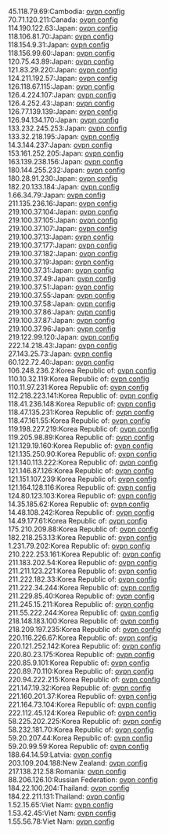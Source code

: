 45.118.79.69:Cambodia: [ovpn config](vpn/45_118_79_69.ovpn)  
70.71.120.211:Canada: [ovpn config](vpn/70_71_120_211.ovpn)  
114.190.122.63:Japan: [ovpn config](vpn/114_190_122_63.ovpn)  
118.106.81.70:Japan: [ovpn config](vpn/118_106_81_70.ovpn)  
118.154.9.31:Japan: [ovpn config](vpn/118_154_9_31.ovpn)  
118.156.99.60:Japan: [ovpn config](vpn/118_156_99_60.ovpn)  
120.75.43.89:Japan: [ovpn config](vpn/120_75_43_89.ovpn)  
121.83.29.220:Japan: [ovpn config](vpn/121_83_29_220.ovpn)  
124.211.192.57:Japan: [ovpn config](vpn/124_211_192_57.ovpn)  
126.118.67.115:Japan: [ovpn config](vpn/126_118_67_115.ovpn)  
126.4.224.107:Japan: [ovpn config](vpn/126_4_224_107.ovpn)  
126.4.252.43:Japan: [ovpn config](vpn/126_4_252_43.ovpn)  
126.77.139.139:Japan: [ovpn config](vpn/126_77_139_139.ovpn)  
126.94.134.170:Japan: [ovpn config](vpn/126_94_134_170.ovpn)  
133.232.245.253:Japan: [ovpn config](vpn/133_232_245_253.ovpn)  
133.32.218.195:Japan: [ovpn config](vpn/133_32_218_195.ovpn)  
14.3.144.237:Japan: [ovpn config](vpn/14_3_144_237.ovpn)  
153.161.252.205:Japan: [ovpn config](vpn/153_161_252_205.ovpn)  
163.139.238.156:Japan: [ovpn config](vpn/163_139_238_156.ovpn)  
180.144.255.232:Japan: [ovpn config](vpn/180_144_255_232.ovpn)  
180.28.91.230:Japan: [ovpn config](vpn/180_28_91_230.ovpn)  
182.20.133.184:Japan: [ovpn config](vpn/182_20_133_184.ovpn)  
1.66.34.79:Japan: [ovpn config](vpn/1_66_34_79.ovpn)  
211.135.236.16:Japan: [ovpn config](vpn/211_135_236_16.ovpn)  
219.100.37.104:Japan: [ovpn config](vpn/219_100_37_104.ovpn)  
219.100.37.105:Japan: [ovpn config](vpn/219_100_37_105.ovpn)  
219.100.37.107:Japan: [ovpn config](vpn/219_100_37_107.ovpn)  
219.100.37.13:Japan: [ovpn config](vpn/219_100_37_13.ovpn)  
219.100.37.177:Japan: [ovpn config](vpn/219_100_37_177.ovpn)  
219.100.37.182:Japan: [ovpn config](vpn/219_100_37_182.ovpn)  
219.100.37.19:Japan: [ovpn config](vpn/219_100_37_19.ovpn)  
219.100.37.31:Japan: [ovpn config](vpn/219_100_37_31.ovpn)  
219.100.37.49:Japan: [ovpn config](vpn/219_100_37_49.ovpn)  
219.100.37.51:Japan: [ovpn config](vpn/219_100_37_51.ovpn)  
219.100.37.55:Japan: [ovpn config](vpn/219_100_37_55.ovpn)  
219.100.37.58:Japan: [ovpn config](vpn/219_100_37_58.ovpn)  
219.100.37.86:Japan: [ovpn config](vpn/219_100_37_86.ovpn)  
219.100.37.87:Japan: [ovpn config](vpn/219_100_37_87.ovpn)  
219.100.37.96:Japan: [ovpn config](vpn/219_100_37_96.ovpn)  
219.122.99.120:Japan: [ovpn config](vpn/219_122_99_120.ovpn)  
222.14.218.43:Japan: [ovpn config](vpn/222_14_218_43.ovpn)  
27.143.25.73:Japan: [ovpn config](vpn/27_143_25_73.ovpn)  
60.122.72.40:Japan: [ovpn config](vpn/60_122_72_40.ovpn)  
106.248.236.2:Korea Republic of: [ovpn config](vpn/106_248_236_2.ovpn)  
110.10.32.119:Korea Republic of: [ovpn config](vpn/110_10_32_119.ovpn)  
110.11.97.231:Korea Republic of: [ovpn config](vpn/110_11_97_231.ovpn)  
112.218.223.141:Korea Republic of: [ovpn config](vpn/112_218_223_141.ovpn)  
118.41.236.148:Korea Republic of: [ovpn config](vpn/118_41_236_148.ovpn)  
118.47.135.231:Korea Republic of: [ovpn config](vpn/118_47_135_231.ovpn)  
118.47.161.55:Korea Republic of: [ovpn config](vpn/118_47_161_55.ovpn)  
119.198.227.219:Korea Republic of: [ovpn config](vpn/119_198_227_219.ovpn)  
119.205.98.89:Korea Republic of: [ovpn config](vpn/119_205_98_89.ovpn)  
121.129.19.160:Korea Republic of: [ovpn config](vpn/121_129_19_160.ovpn)  
121.135.250.90:Korea Republic of: [ovpn config](vpn/121_135_250_90.ovpn)  
121.140.113.222:Korea Republic of: [ovpn config](vpn/121_140_113_222.ovpn)  
121.146.87.126:Korea Republic of: [ovpn config](vpn/121_146_87_126.ovpn)  
121.151.107.239:Korea Republic of: [ovpn config](vpn/121_151_107_239.ovpn)  
121.164.128.116:Korea Republic of: [ovpn config](vpn/121_164_128_116.ovpn)  
124.80.123.103:Korea Republic of: [ovpn config](vpn/124_80_123_103.ovpn)  
14.35.185.62:Korea Republic of: [ovpn config](vpn/14_35_185_62.ovpn)  
14.48.108.242:Korea Republic of: [ovpn config](vpn/14_48_108_242.ovpn)  
14.49.177.61:Korea Republic of: [ovpn config](vpn/14_49_177_61.ovpn)  
175.210.209.88:Korea Republic of: [ovpn config](vpn/175_210_209_88.ovpn)  
182.218.253.13:Korea Republic of: [ovpn config](vpn/182_218_253_13.ovpn)  
1.231.79.202:Korea Republic of: [ovpn config](vpn/1_231_79_202.ovpn)  
210.222.253.161:Korea Republic of: [ovpn config](vpn/210_222_253_161.ovpn)  
211.183.202.54:Korea Republic of: [ovpn config](vpn/211_183_202_54.ovpn)  
211.211.123.221:Korea Republic of: [ovpn config](vpn/211_211_123_221.ovpn)  
211.222.182.33:Korea Republic of: [ovpn config](vpn/211_222_182_33.ovpn)  
211.222.34.244:Korea Republic of: [ovpn config](vpn/211_222_34_244.ovpn)  
211.229.85.40:Korea Republic of: [ovpn config](vpn/211_229_85_40.ovpn)  
211.245.15.211:Korea Republic of: [ovpn config](vpn/211_245_15_211.ovpn)  
211.55.222.244:Korea Republic of: [ovpn config](vpn/211_55_222_244.ovpn)  
218.148.183.100:Korea Republic of: [ovpn config](vpn/218_148_183_100.ovpn)  
218.209.197.235:Korea Republic of: [ovpn config](vpn/218_209_197_235.ovpn)  
220.116.226.67:Korea Republic of: [ovpn config](vpn/220_116_226_67.ovpn)  
220.121.252.142:Korea Republic of: [ovpn config](vpn/220_121_252_142.ovpn)  
220.80.23.175:Korea Republic of: [ovpn config](vpn/220_80_23_175.ovpn)  
220.85.9.101:Korea Republic of: [ovpn config](vpn/220_85_9_101.ovpn)  
220.89.70.110:Korea Republic of: [ovpn config](vpn/220_89_70_110.ovpn)  
220.94.222.215:Korea Republic of: [ovpn config](vpn/220_94_222_215.ovpn)  
221.147.19.32:Korea Republic of: [ovpn config](vpn/221_147_19_32.ovpn)  
221.160.201.37:Korea Republic of: [ovpn config](vpn/221_160_201_37.ovpn)  
221.164.73.104:Korea Republic of: [ovpn config](vpn/221_164_73_104.ovpn)  
222.112.45.124:Korea Republic of: [ovpn config](vpn/222_112_45_124.ovpn)  
58.225.202.225:Korea Republic of: [ovpn config](vpn/58_225_202_225.ovpn)  
58.232.181.70:Korea Republic of: [ovpn config](vpn/58_232_181_70.ovpn)  
59.20.207.44:Korea Republic of: [ovpn config](vpn/59_20_207_44.ovpn)  
59.20.99.59:Korea Republic of: [ovpn config](vpn/59_20_99_59.ovpn)  
188.64.14.59:Latvia: [ovpn config](vpn/188_64_14_59.ovpn)  
203.109.204.188:New Zealand: [ovpn config](vpn/203_109_204_188.ovpn)  
217.138.212.58:Romania: [ovpn config](vpn/217_138_212_58.ovpn)  
88.206.126.10:Russian Federation: [ovpn config](vpn/88_206_126_10.ovpn)  
184.22.100.204:Thailand: [ovpn config](vpn/184_22_100_204.ovpn)  
184.22.211.131:Thailand: [ovpn config](vpn/184_22_211_131.ovpn)  
1.52.15.65:Viet Nam: [ovpn config](vpn/1_52_15_65.ovpn)  
1.53.42.45:Viet Nam: [ovpn config](vpn/1_53_42_45.ovpn)  
1.55.56.78:Viet Nam: [ovpn config](vpn/1_55_56_78.ovpn)  

